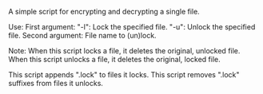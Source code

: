 A simple script for encrypting and decrypting a single file.

Use:
  First argument:
    "-l": Lock the specified file.
    "-u": Unlock the specified file.
  Second argument:
    File name to (un)lock.

Note:
  When this script locks a file, it deletes the original, unlocked file.
  When this script unlocks a file, it deletes the original, locked file.

  This script appends ".lock" to files it locks.
  This script removes ".lock" suffixes from files it unlocks.
 
